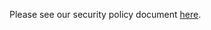 Please see our security policy document [here](https://github.com/ethereum-AIHI/.github/blob/master/SECURITY.md).
